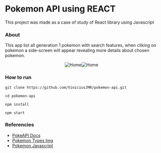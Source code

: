 # Pokemon API using REACT 

This project was made as a case of study of React library using Javascript

### About

This app list all generation 1 pokemon with search features, when cliking on pokemon
a side-screen will appear revealing more details about chosen pokemon.

<p align="center" style="display: flex; align-items: flex-start; justify-content: center;">
  <img alt="Home" src="./.github/pokeapi-1.jpg">
  <img alt="Home" src="./.github/pokeapi-2.jpg">
</p> 

### How to run
```shell
git clone https://github.com/ViniciusJMR/pokemon-api.git

cd pokemon-api

npm install

npm start
```

### Referencies
- [PokeAPI Docs](https://pokeapi.co/docs/v2)
- [Pokemon Types Img](https://www.google.com/url?sa=i&url=https%3A%2F%2Fwww.pngitem.com%2Fmiddle%2FhThhTTJ_all-pokemon-types-hd-png-download%2F&psig=AOvVaw2uG2A785zBV0drwLQ5YWOb&ust=1686170427738000&source=images&cd=vfe&ved=0CBEQjRxqFwoTCPC_8bzAr_8CFQAAAAAdAAAAABAE)
- [Pokemon Javascript](https://www.youtube.com/watch?v=Uptu3NrBFBM)
